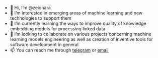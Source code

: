 - 👋 Hi, I’m @zeionara
- 👀 I’m interested in emerging areas of machine learning and new technologies to support them
- 🌱 I’m currently learning the ways to improve quality of knowledge embedding models for processing linked data
- 💞️ I’m looking to collaborate on various projects concerning machine learning models engineering as well as creation of inventive tools for software development in general
- 📫 You can reach me through [telegram](https://t.me/zeionara) or [email](mailto:zeionara@gmail.com)

<!---
zeionara/zeionara is a ✨ special ✨ repository because its `README.md` (this file) appears on your GitHub profile.
You can click the Preview link to take a look at your changes.
--->
